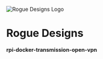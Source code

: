 ![Rogue Designs Logo](https://storage.googleapis.com/stiles-images/RogueLogo-256x158.png)

# Rogue Designs #

**rpi-docker-transmission-open-vpn**
